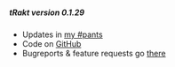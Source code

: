 ##### tRakt version 0.1.29

* Updates in [my #pants](http://pants.jemu.name//tag/trakt_shiny)
* Code on [GitHub](https://github.com/jemus42/tRakt-shiny)
* Bugreports & feature requests go [there](https://github.com/jemus42/tRakt-shiny/issues)
